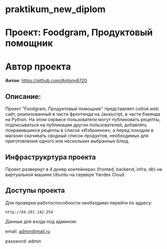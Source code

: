 # praktikum_new_diplom

# Проект: Foodgram, Продуктовый помощник

# Автор проекта
**Антон**: https://github.com/Antony8720   

## Описание:

Проект "Foodgram, Продуктовый помощник" представляет собой web сайт, реализованный в части фронтенда на Javascript, в части бэкенда на Python. На этом сервисе пользователи могут публиковать рецепты, подписываться на публикации других пользователей, добавлять понравившиеся рецепты в список «Избранное», а перед походом в магазин скачивать сводный список продуктов, необходимых для приготовления одного или нескольких выбранных блюд.

## Инфраструкртура проекта
Проект развернут в 4 докер контейнерах (fronted, backend, infra, db) на виртуальной машине Ubuntu на cервере Yandex Cloud

## Доступы проекта

Для проверки работоспособности необходимо перейти по адресу:

`http://84.201.142.254`

Данные для входа под админом:

email: admin@mail.ru 

password: admin